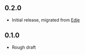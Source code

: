 ## 0.2.0

- Initial release, migrated from [Edje](https://github.com/hrsetyono/edje)

## 0.1.0

- Rough draft
